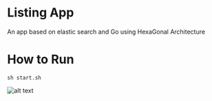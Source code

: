 
# Listing App

An app based on elastic search and Go using HexaGonal Architecture


# How to Run

`sh start.sh`


![alt text](https://miro.medium.com/max/1200/1*6zMKRbmdak7XJik4DCfMcg.png)
